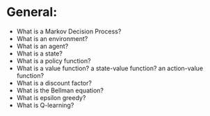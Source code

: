 # General:
- What is a Markov Decision Process?
- What is an environment?
- What is an agent?
- What is a state?
- What is a policy function?
- What is a value function? a state-value function? an action-value function?
- What is a discount factor?
- What is the Bellman equation?
- What is epsilon greedy?
- What is Q-learning?
